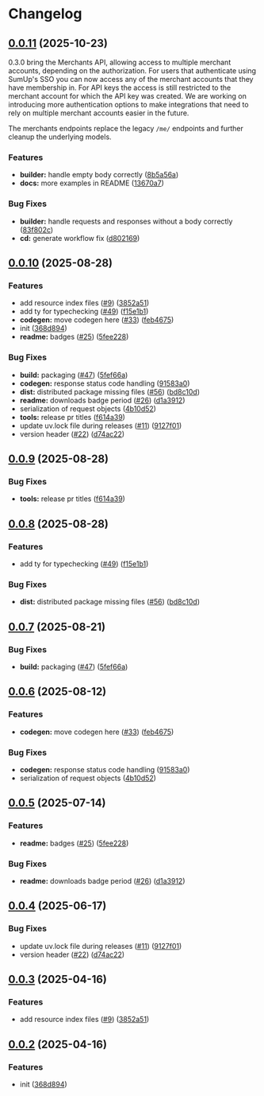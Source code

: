# Changelog

## [0.0.11](https://github.com/sumup/sumup-py/compare/v0.0.10...v0.0.11) (2025-10-23)

0.3.0 bring the Merchants API, allowing access to multiple merchant accounts, depending on the authorization. For users that authenticate using SumUp's SSO you can now access any of the merchant accounts that they have membership in. For API keys the access is still restricted to the merchant account for which the API key was created. We are working on introducing more authentication options to make integrations that need to rely on multiple merchant accounts easier in the future.

The merchants endpoints replace the legacy `/me/` endpoints and further cleanup the underlying models.

### Features

* **builder:** handle empty body correctly ([8b5a56a](https://github.com/sumup/sumup-py/commit/8b5a56acb467d2f471f856eb9efb4f4cc6cc75db))
* **docs:** more examples in README ([13670a7](https://github.com/sumup/sumup-py/commit/13670a78f518d9ee8c170f56674aeb9c5c4b2786))


### Bug Fixes

* **builder:** handle requests and responses without a body correctly ([83f802c](https://github.com/sumup/sumup-py/commit/83f802c4162c568bcfe1730b62988a57e214b2a6))
* **cd:** generate workflow fix ([d802169](https://github.com/sumup/sumup-py/commit/d8021699dafcba94cfb87ada6fda2a8ddf2a3183))

## [0.0.10](https://github.com/sumup/sumup-py/compare/v0.0.9...v0.0.10) (2025-08-28)


### Features

* add resource index files ([#9](https://github.com/sumup/sumup-py/issues/9)) ([3852a51](https://github.com/sumup/sumup-py/commit/3852a5160365f4dee5a75b3e0341b85d7a468fb5))
* add ty for typechecking ([#49](https://github.com/sumup/sumup-py/issues/49)) ([f15e1b1](https://github.com/sumup/sumup-py/commit/f15e1b1fca9cbe66bd83f6f242094dc1d5eaa29a))
* **codegen:** move codegen here ([#33](https://github.com/sumup/sumup-py/issues/33)) ([feb4675](https://github.com/sumup/sumup-py/commit/feb46752d9b2b2d0a0ede30210d8a6e60986708c))
* init ([368d894](https://github.com/sumup/sumup-py/commit/368d894de2b75deefae8f9f0efdaaf212c73683c))
* **readme:** badges ([#25](https://github.com/sumup/sumup-py/issues/25)) ([5fee228](https://github.com/sumup/sumup-py/commit/5fee228f07cc03ace06a8102d522900c3b31301d))


### Bug Fixes

* **build:** packaging ([#47](https://github.com/sumup/sumup-py/issues/47)) ([5fef66a](https://github.com/sumup/sumup-py/commit/5fef66ad1d0d222fde6f7962f4e7d3f0bc612d84))
* **codegen:** response status code handling ([91583a0](https://github.com/sumup/sumup-py/commit/91583a0cbb7b596a06fff66d1177e75bde1058af))
* **dist:** distributed package missing files ([#56](https://github.com/sumup/sumup-py/issues/56)) ([bd8c10d](https://github.com/sumup/sumup-py/commit/bd8c10d8cfe092e6417cc7f23f2277f6a3f2967c))
* **readme:** downloads badge period ([#26](https://github.com/sumup/sumup-py/issues/26)) ([d1a3912](https://github.com/sumup/sumup-py/commit/d1a3912034ae7749f6fe4fef1eebe16df33765a5))
* serialization of request objects ([4b10d52](https://github.com/sumup/sumup-py/commit/4b10d52d804364a1be73a8e1f4a07938d39e4b9d))
* **tools:** release pr titles ([f614a39](https://github.com/sumup/sumup-py/commit/f614a39296388183d6545ab2039298c08f256103))
* update uv.lock file during releases ([#11](https://github.com/sumup/sumup-py/issues/11)) ([9127f01](https://github.com/sumup/sumup-py/commit/9127f01dae3f98e9ae37e39247d7fc6d1d6d91a0))
* version header ([#22](https://github.com/sumup/sumup-py/issues/22)) ([d74ac22](https://github.com/sumup/sumup-py/commit/d74ac223f78bb2c660e2898d558af9584c731483))

## [0.0.9](https://github.com/sumup/sumup-py/compare/v0.0.8...v0.0.9) (2025-08-28)


### Bug Fixes

* **tools:** release pr titles ([f614a39](https://github.com/sumup/sumup-py/commit/f614a39296388183d6545ab2039298c08f256103))

## [0.0.8](https://github.com/sumup/sumup-py/compare/v0.0.7...v0.0.8) (2025-08-28)


### Features

* add ty for typechecking ([#49](https://github.com/sumup/sumup-py/issues/49)) ([f15e1b1](https://github.com/sumup/sumup-py/commit/f15e1b1fca9cbe66bd83f6f242094dc1d5eaa29a))


### Bug Fixes

* **dist:** distributed package missing files ([#56](https://github.com/sumup/sumup-py/issues/56)) ([bd8c10d](https://github.com/sumup/sumup-py/commit/bd8c10d8cfe092e6417cc7f23f2277f6a3f2967c))

## [0.0.7](https://github.com/sumup/sumup-py/compare/v0.0.6...v0.0.7) (2025-08-21)


### Bug Fixes

* **build:** packaging ([#47](https://github.com/sumup/sumup-py/issues/47)) ([5fef66a](https://github.com/sumup/sumup-py/commit/5fef66ad1d0d222fde6f7962f4e7d3f0bc612d84))

## [0.0.6](https://github.com/sumup/sumup-py/compare/v0.0.5...v0.0.6) (2025-08-12)


### Features

* **codegen:** move codegen here ([#33](https://github.com/sumup/sumup-py/issues/33)) ([feb4675](https://github.com/sumup/sumup-py/commit/feb46752d9b2b2d0a0ede30210d8a6e60986708c))


### Bug Fixes

* **codegen:** response status code handling ([91583a0](https://github.com/sumup/sumup-py/commit/91583a0cbb7b596a06fff66d1177e75bde1058af))
* serialization of request objects ([4b10d52](https://github.com/sumup/sumup-py/commit/4b10d52d804364a1be73a8e1f4a07938d39e4b9d))

## [0.0.5](https://github.com/sumup/sumup-py/compare/v0.0.4...v0.0.5) (2025-07-14)


### Features

* **readme:** badges ([#25](https://github.com/sumup/sumup-py/issues/25)) ([5fee228](https://github.com/sumup/sumup-py/commit/5fee228f07cc03ace06a8102d522900c3b31301d))


### Bug Fixes

* **readme:** downloads badge period ([#26](https://github.com/sumup/sumup-py/issues/26)) ([d1a3912](https://github.com/sumup/sumup-py/commit/d1a3912034ae7749f6fe4fef1eebe16df33765a5))

## [0.0.4](https://github.com/sumup/sumup-py/compare/v0.0.3...v0.0.4) (2025-06-17)


### Bug Fixes

* update uv.lock file during releases ([#11](https://github.com/sumup/sumup-py/issues/11)) ([9127f01](https://github.com/sumup/sumup-py/commit/9127f01dae3f98e9ae37e39247d7fc6d1d6d91a0))
* version header ([#22](https://github.com/sumup/sumup-py/issues/22)) ([d74ac22](https://github.com/sumup/sumup-py/commit/d74ac223f78bb2c660e2898d558af9584c731483))

## [0.0.3](https://github.com/sumup/sumup-py/compare/v0.0.2...v0.0.3) (2025-04-16)


### Features

* add resource index files ([#9](https://github.com/sumup/sumup-py/issues/9)) ([3852a51](https://github.com/sumup/sumup-py/commit/3852a5160365f4dee5a75b3e0341b85d7a468fb5))

## [0.0.2](https://github.com/sumup/sumup-py/compare/v0.0.1...v0.0.2) (2025-04-16)


### Features

* init ([368d894](https://github.com/sumup/sumup-py/commit/368d894de2b75deefae8f9f0efdaaf212c73683c))
